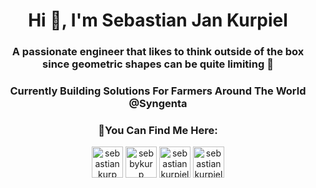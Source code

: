 <h1 align="center">Hi 👋, I'm Sebastian Jan Kurpiel</h1>
<h3 align="center">A passionate engineer that likes to think outside of the box since geometric shapes can be quite limiting 🤯</h3>
<h3 align="center">Currently Building Solutions For Farmers Around The World @Syngenta</h3>
<h3 align="center">👀You Can Find Me Here:</h3>
<p align="center">
<a href="https://dev.to/sebastiankurp" target="blank"><img align="center" src="https://cdn.jsdelivr.net/npm/simple-icons@3.0.1/icons/dev-dot-to.svg" alt="sebastiankurp" height="50" width="50" /></a>
<a href="https://twitter.com/sebbykurp" target="blank"><img align="center" src="https://cdn.jsdelivr.net/npm/simple-icons@3.0.1/icons/twitter.svg" alt="sebbykurp" height="50" width="50" /></a>
<a href="https://linkedin.com/in/sebastiankurpiel" target="blank"><img align="center" src="https://cdn.jsdelivr.net/npm/simple-icons@3.0.1/icons/linkedin.svg" alt="sebastiankurpiel" height="50" width="50" /></a>
<a href="https://unsplash.com/@sebbykurps" target="blank"><img align="center" src="https://cdn.jsdelivr.net/npm/simple-icons@3.0.1/icons/unsplash.svg" alt="sebastiankurpiel" height="50" width="50" /></a>
</p>
